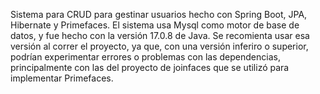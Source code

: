 Sistema para CRUD para gestinar usuarios hecho con Spring Boot, JPA, Hibernate y Primefaces. 
El sistema usa Mysql como motor de base de datos, y fue hecho con la versión 17.0.8 de Java. 
Se recomienta usar esa versión al correr el proyecto, ya que, con una versión inferiro o superior,
podrían experimentar errores o problemas con las dependencias,
principalmente con las del proyecto de joinfaces que se utilizó para implementar Primefaces.
